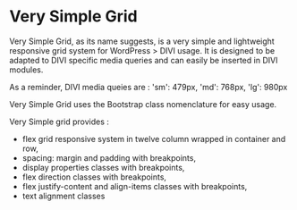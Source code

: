 # Very Simple Grid

Very Simple Grid, as its name suggests, is a very simple and lightweight responsive grid system for WordPress > DIVI usage. It is designed to be adapted to DIVI specific media queries and can easily be inserted in DIVI modules.

As a reminder, DIVI media queies are :
'sm':  479px,
'md': 768px,
'lg':  980px
  
Very Simple Grid uses the Bootstrap class nomenclature for easy usage.

Very Simple grid provides :
- flex grid responsive system in twelve column wrapped in container and row,
- spacing: margin and padding with breakpoints,
- display properties classes with breakpoints,
- flex direction classes with breakpoints,
- flex justify-content and align-items classes with breakpoints,
- text alignment classes
